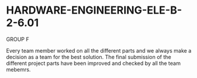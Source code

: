 # HARDWARE-ENGINEERING-ELE-B-2-6.01
GROUP F

Every team member worked on all the different parts and we always make a decision as a team for the best solution.
The final submission of the different project parts have been improved and checked by all the team mebemrs.

